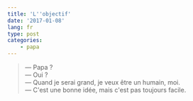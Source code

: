 ```yaml
---
title: 'L''objectif'
date: '2017-01-08'
lang: fr
type: post
categories:
    - papa
---
```


> — Papa ?  
> — Oui ?  
> — Quand je serai grand, je veux être un humain, moi.  
> — C'est une bonne idée, mais c'est pas toujours facile.